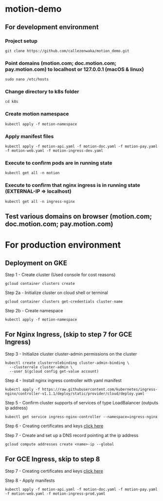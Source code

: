 # motion-demo

## For development environment

### Project setup
```
git clone https://github.com/callezenwaka/motion_demo.git
```

### Point domains (motion.com; doc.motion.com; pay.motion.com) to localhost or 127.0.0.1 (macOS & linux)
```
sudo nano /etc/hosts
```

### Change directory to k8s folder
```
cd k8s
```

### Create motion namespace
```
kubectl apply -f motion-namespace
```

### Apply manifest files
```
kubectl apply -f motion-api.yaml -f motion-doc.yaml -f motion-pay.yaml -f motion-web.yaml -f motion-ingress-dev.yaml
```

### Execute to confirm pods are in running state
```
kubectl get all -n motion
```

### Execute to confirm that nginx ingress is in running state (EXTERNAL-IP => localhost)
```
kubectl get all -n ingress-nginx
```
## Test various domains on browser (motion.com; doc.motion.com; pay.motion.com)

# For production environment

## Deployment on GKE
Step 1 - Create cluster (Used console for cost reasons)
```
gcloud container clusters create
```

Step 2a - Initialize cluster on cloud shell or terminal
```
gcloud container clusters get-credentials cluster-name
```

Step 2b - Create namespace
```
kubectl apply -f motion-namespace
```
## For Nginx Ingress, (skip to step 7 for GCE Ingress)
Step 3 - Initialize cluster cluster-admin permissions on the cluster
```
kubectl create clusterrolebinding cluster-admin-binding \
  --clusterrole cluster-admin \
  --user $(gcloud config get-value account)
```

Step 4 - Install nginx ingress controller with yaml manifest
```
kubectl apply -f https://raw.githubusercontent.com/kubernetes/ingress-nginx/controller-v1.1.1/deploy/static/provider/cloud/deploy.yaml
```

Step 5 - Confirm cluster supports of services of type LoadBalancer (outputs ip address)
```
kubectl get service ingress-nginx-controller --namespace=ingress-nginx
```

Step 6 - Creating certificates and keys
[click here](https://cloud.google.com/kubernetes-engine/docs/how-to/ingress-multi-ssl#creating_certificates_and_keys)

Step 7 - Create and set up a DNS record pointing at the ip address
```
gcloud compute addresses create <name>-ip --global
```
## For GCE Ingress, skip to step 8
Step 7 - Creating certificates and keys
[click here](https://cloud.google.com/kubernetes-engine/docs/how-to/ingress-multi-ssl#creating_certificates_and_keys)

Step 8 - Apply manifests
```
kubectl apply -f motion-api.yaml -f motion-doc.yaml -f motion-pay.yaml -f motion-web.yaml -f motion-ingress-prod.yaml
```